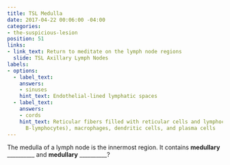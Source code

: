 ```yaml
---
title: TSL Medulla
date: 2017-04-22 00:06:00 -04:00
categories:
- the-suspicious-lesion
position: 51
links:
- link_text: Return to meditate on the lymph node regions
  slide: TSL Axillary Lymph Nodes
labels:
- options:
  - label_text: 
    answers:
    - sinuses
    hint_text: Endothelial-lined lymphatic spaces
  - label_text: 
    answers:
    - cords
    hint_text: Reticular fibers filled with reticular cells and lymphocytes (mostly
      B-lymphocytes), macrophages, dendritic cells, and plasma cells
---
```


The medulla of a lymph node is the innermost region. It contains **medullary** __________ and **medullary** __________?